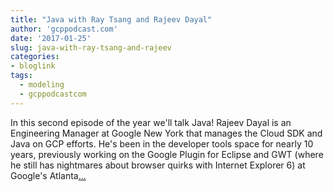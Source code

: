 ```yaml
---
title: "Java with Ray Tsang and Rajeev Dayal"
author: 'gcppodcast.com'
date: '2017-01-25'
slug: java-with-ray-tsang-and-rajeev
categories:
- bloglink
tags:
  - modeling
  - gcppodcastcom
---
```


In this second episode of the year we'll talk Java! Rajeev Dayal is an Engineering Manager at Google New York that manages the Cloud SDK and Java on GCP efforts. He's been in the developer tools space for nearly 10 years, previously working on the Google Plugin for Eclipse and GWT (where he still has nightmares about browser quirks with Internet Explorer 6) at Google's Atlanta[... <i class="fas fa-external-link-alt"></i>](https://www.gcppodcast.com/post/episode-58-java-with-ray-tsang-and-rajeev-dayal/)

